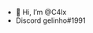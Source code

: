 - 👋 Hi, I’m @C4lx
- Discord gelinho#1991

<!---
C4lx/C4lx is a ✨ special ✨ repository because its `README.md` (this file) appears on your GitHub profile.
You can click the Preview link to take a look at your changes.
--->
